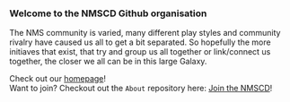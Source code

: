 ### Welcome to the NMSCD Github organisation

The NMS community is varied, many different play styles and community rivalry have caused us all to get a bit separated. So hopefully the more initiaves that exist, that try and group us all together or link/connect us together, the closer we all can be in this large Galaxy.

Check out our [homepage][website]! <br />
Want to join? Checkout out the `About` repository here: [Join the NMSCD][join]!

[website]: https://nmscd.github.io?ref=nmscdGithub
[join]: https://github.com/NMSCD/About#how-to-join?ref=nmscdGithub
